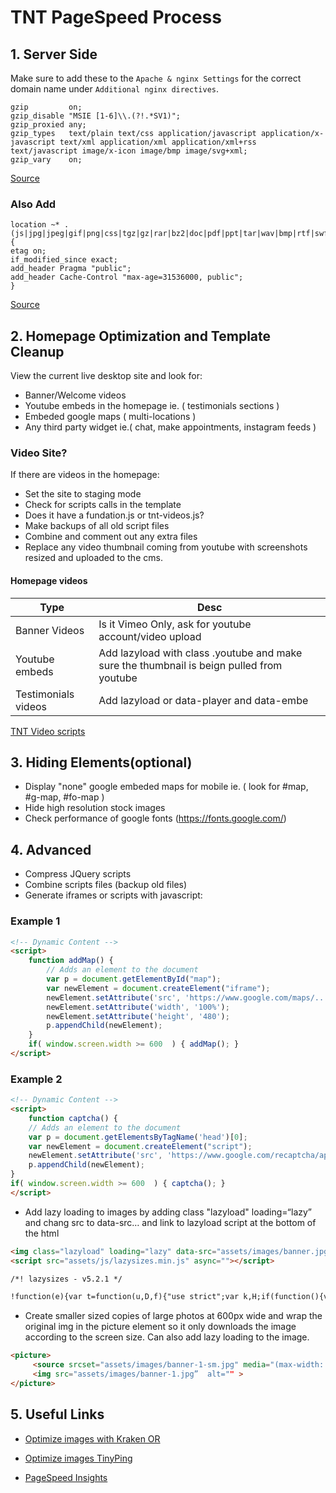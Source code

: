 # TNT PageSpeed Process

## 1. Server Side
Make sure to add these to the `Apache & nginx Settings` for the correct domain name under `Additional nginx directives`.

```
gzip         on;
gzip_disable "MSIE [1-6]\\.(?!.*SV1)";
gzip_proxied any;
gzip_types   text/plain text/css application/javascript application/x-javascript text/xml application/xml application/xml+rss text/javascript image/x-icon image/bmp image/svg+xml;
gzip_vary    on;
```
[Source](https://support.plesk.com/hc/en-us/articles/213380049-How-to-enable-gzip-compression-for-nginx-on-Plesk-server)

### Also Add

```
location ~* .(js|jpg|jpeg|gif|png|css|tgz|gz|rar|bz2|doc|pdf|ppt|tar|wav|bmp|rtf|swf|ico|flv|txt|woff|woff2|svg)$ {
etag on;
if_modified_since exact;
add_header Pragma "public";
add_header Cache-Control "max-age=31536000, public";
}
```
[Source](https://support.plesk.com/hc/en-us/articles/115001374153-How-to-enable-leverage-browser-caching-for-nginx-)

## 2. Homepage Optimization and Template Cleanup
View the current live desktop site and look for:
- Banner/Welcome videos
- Youtube embeds in the homepage ie. ( testimonials sections )
- Embeded google maps ( multi-locations ) 
- Any third party widget ie.( chat, make appointments, instagram feeds )

### Video Site?
If there are videos in the homepage:
- Set the site to staging mode
- Check for scripts calls in the template
- Does it have a fundation.js or tnt-videos.js?
- Make backups of all old script files
- Combine and comment out any extra files
- Replace any video thumbnail coming from youtube with screenshots resized and uploaded to the cms.

#### Homepage videos
Type | Desc 
-----|-----
Banner Videos|Is it Vimeo Only, ask for youtube account/video upload
Youtube embeds|Add lazyload with class .youtube and make sure the thumbnail is beign pulled from youtube
Testimonials videos|Add lazyload or data-player and data-embe

[TNT Video scripts](https://github.com/TNT-Dental/tntvideos)

## 3. Hiding Elements(optional)

- Display "none" google embeded maps for mobile ie. ( look for #map, #g-map, #fo-map )
- Hide high resolution stock images
- Check performance of google fonts (https://fonts.google.com/)

## 4. Advanced

- Compress JQuery scripts
- Combine scripts files (backup old files)
- Generate iframes or scripts with javascript:
### Example 1
```html
<!-- Dynamic Content -->
<script>
	function addMap() {
	    // Adds an element to the document
	    var p = document.getElementById("map");
	    var newElement = document.createElement("iframe");
	    newElement.setAttribute('src', 'https://www.google.com/maps/...');
	    newElement.setAttribute('width', '100%');
	    newElement.setAttribute('height', '480');
	    p.appendChild(newElement);
	}
	if( window.screen.width >= 600  ) {	addMap(); }
</script>	
```
### Example 2
```html
<!-- Dynamic Content -->
<script>
    function captcha() {
    // Adds an element to the document
    var p = document.getElementsByTagName('head')[0];
    var newElement = document.createElement("script");
    newElement.setAttribute('src', 'https://www.google.com/recaptcha/api.js');
    p.appendChild(newElement);
}
if( window.screen.width >= 600  ) {	captcha(); }
</script>	
```
- Add lazy loading to images by adding class "lazyload" loading=“lazy” and chang src to data-src…  and link to lazyload script at the bottom of the html
```html
<img class="lazyload" loading="lazy" data-src="assets/images/banner.jpg">
<script src="assets/js/lazysizes.min.js" async=""></script>

/*! lazysizes - v5.2.1 */

!function(e){var t=function(u,D,f){"use strict";var k,H;if(function(){var e;var t={lazyClass:"lazyload",loadedClass:"lazyloaded",loadingClass:"lazyloading",preloadClass:"lazypreload",errorClass:"lazyerror",autosizesClass:"lazyautosizes",srcAttr:"data-src",srcsetAttr:"data-srcset",sizesAttr:"data-sizes",minSize:40,customMedia:{},init:true,expFactor:1.5,hFac:.8,loadMode:2,loadHidden:true,ricTimeout:0,throttleDelay:125};H=u.lazySizesConfig||u.lazysizesConfig||{};for(e in t){if(!(e in H)){H[e]=t[e]}}}(),!D||!D.getElementsByClassName){return{init:function(){},cfg:H,noSupport:true}}var O=D.documentElement,a=u.HTMLPictureElement,P="addEventListener",$="getAttribute",q=u[P].bind(u),I=u.setTimeout,U=u.requestAnimationFrame||I,l=u.requestIdleCallback,j=/^picture$/i,r=["load","error","lazyincluded","_lazyloaded"],i={},G=Array.prototype.forEach,J=function(e,t){if(!i[t]){i[t]=new RegExp("(\\s|^)"+t+"(\\s|$)")}return i[t].test(e[$]("class")||"")&&i[t]},K=function(e,t){if(!J(e,t)){e.setAttribute("class",(e[$]("class")||"").trim()+" "+t)}},Q=function(e,t){var i;if(i=J(e,t)){e.setAttribute("class",(e[$]("class")||"").replace(i," "))}},V=function(t,i,e){var a=e?P:"removeEventListener";if(e){V(t,i)}r.forEach(function(e){t[a](e,i)})},X=function(e,t,i,a,r){var n=D.createEvent("Event");if(!i){i={}}i.instance=k;n.initEvent(t,!a,!r);n.detail=i;e.dispatchEvent(n);return n},Y=function(e,t){var i;if(!a&&(i=u.picturefill||H.pf)){if(t&&t.src&&!e[$]("srcset")){e.setAttribute("srcset",t.src)}i({reevaluate:true,elements:[e]})}else if(t&&t.src){e.src=t.src}},Z=function(e,t){return(getComputedStyle(e,null)||{})[t]},s=function(e,t,i){i=i||e.offsetWidth;while(i<H.minSize&&t&&!e._lazysizesWidth){i=t.offsetWidth;t=t.parentNode}return i},ee=function(){var i,a;var t=[];var r=[];var n=t;var s=function(){var e=n;n=t.length?r:t;i=true;a=false;while(e.length){e.shift()()}i=false};var e=function(e,t){if(i&&!t){e.apply(this,arguments)}else{n.push(e);if(!a){a=true;(D.hidden?I:U)(s)}}};e._lsFlush=s;return e}(),te=function(i,e){return e?function(){ee(i)}:function(){var e=this;var t=arguments;ee(function(){i.apply(e,t)})}},ie=function(e){var i;var a=0;var r=H.throttleDelay;var n=H.ricTimeout;var t=function(){i=false;a=f.now();e()};var s=l&&n>49?function(){l(t,{timeout:n});if(n!==H.ricTimeout){n=H.ricTimeout}}:te(function(){I(t)},true);return function(e){var t;if(e=e===true){n=33}if(i){return}i=true;t=r-(f.now()-a);if(t<0){t=0}if(e||t<9){s()}else{I(s,t)}}},ae=function(e){var t,i;var a=99;var r=function(){t=null;e()};var n=function(){var e=f.now()-i;if(e<a){I(n,a-e)}else{(l||r)(r)}};return function(){i=f.now();if(!t){t=I(n,a)}}},e=function(){var v,m,c,h,e;var y,z,g,p,C,b,A;var n=/^img$/i;var d=/^iframe$/i;var E="onscroll"in u&&!/(gle|ing)bot/.test(navigator.userAgent);var _=0;var w=0;var N=0;var M=-1;var x=function(e){N--;if(!e||N<0||!e.target){N=0}};var W=function(e){if(A==null){A=Z(D.body,"visibility")=="hidden"}return A||!(Z(e.parentNode,"visibility")=="hidden"&&Z(e,"visibility")=="hidden")};var S=function(e,t){var i;var a=e;var r=W(e);g-=t;b+=t;p-=t;C+=t;while(r&&(a=a.offsetParent)&&a!=D.body&&a!=O){r=(Z(a,"opacity")||1)>0;if(r&&Z(a,"overflow")!="visible"){i=a.getBoundingClientRect();r=C>i.left&&p<i.right&&b>i.top-1&&g<i.bottom+1}}return r};var t=function(){var e,t,i,a,r,n,s,l,o,u,f,c;var d=k.elements;if((h=H.loadMode)&&N<8&&(e=d.length)){t=0;M++;for(;t<e;t++){if(!d[t]||d[t]._lazyRace){continue}if(!E||k.prematureUnveil&&k.prematureUnveil(d[t])){R(d[t]);continue}if(!(l=d[t][$]("data-expand"))||!(n=l*1)){n=w}if(!u){u=!H.expand||H.expand<1?O.clientHeight>500&&O.clientWidth>500?500:370:H.expand;k._defEx=u;f=u*H.expFactor;c=H.hFac;A=null;if(w<f&&N<1&&M>2&&h>2&&!D.hidden){w=f;M=0}else if(h>1&&M>1&&N<6){w=u}else{w=_}}if(o!==n){y=innerWidth+n*c;z=innerHeight+n;s=n*-1;o=n}i=d[t].getBoundingClientRect();if((b=i.bottom)>=s&&(g=i.top)<=z&&(C=i.right)>=s*c&&(p=i.left)<=y&&(b||C||p||g)&&(H.loadHidden||W(d[t]))&&(m&&N<3&&!l&&(h<3||M<4)||S(d[t],n))){R(d[t]);r=true;if(N>9){break}}else if(!r&&m&&!a&&N<4&&M<4&&h>2&&(v[0]||H.preloadAfterLoad)&&(v[0]||!l&&(b||C||p||g||d[t][$](H.sizesAttr)!="auto"))){a=v[0]||d[t]}}if(a&&!r){R(a)}}};var i=ie(t);var B=function(e){var t=e.target;if(t._lazyCache){delete t._lazyCache;return}x(e);K(t,H.loadedClass);Q(t,H.loadingClass);V(t,L);X(t,"lazyloaded")};var a=te(B);var L=function(e){a({target:e.target})};var T=function(t,i){try{t.contentWindow.location.replace(i)}catch(e){t.src=i}};var F=function(e){var t;var i=e[$](H.srcsetAttr);if(t=H.customMedia[e[$]("data-media")||e[$]("media")]){e.setAttribute("media",t)}if(i){e.setAttribute("srcset",i)}};var s=te(function(t,e,i,a,r){var n,s,l,o,u,f;if(!(u=X(t,"lazybeforeunveil",e)).defaultPrevented){if(a){if(i){K(t,H.autosizesClass)}else{t.setAttribute("sizes",a)}}s=t[$](H.srcsetAttr);n=t[$](H.srcAttr);if(r){l=t.parentNode;o=l&&j.test(l.nodeName||"")}f=e.firesLoad||"src"in t&&(s||n||o);u={target:t};K(t,H.loadingClass);if(f){clearTimeout(c);c=I(x,2500);V(t,L,true)}if(o){G.call(l.getElementsByTagName("source"),F)}if(s){t.setAttribute("srcset",s)}else if(n&&!o){if(d.test(t.nodeName)){T(t,n)}else{t.src=n}}if(r&&(s||o)){Y(t,{src:n})}}if(t._lazyRace){delete t._lazyRace}Q(t,H.lazyClass);ee(function(){var e=t.complete&&t.naturalWidth>1;if(!f||e){if(e){K(t,"ls-is-cached")}B(u);t._lazyCache=true;I(function(){if("_lazyCache"in t){delete t._lazyCache}},9)}if(t.loading=="lazy"){N--}},true)});var R=function(e){if(e._lazyRace){return}var t;var i=n.test(e.nodeName);var a=i&&(e[$](H.sizesAttr)||e[$]("sizes"));var r=a=="auto";if((r||!m)&&i&&(e[$]("src")||e.srcset)&&!e.complete&&!J(e,H.errorClass)&&J(e,H.lazyClass)){return}t=X(e,"lazyunveilread").detail;if(r){re.updateElem(e,true,e.offsetWidth)}e._lazyRace=true;N++;s(e,t,r,a,i)};var r=ae(function(){H.loadMode=3;i()});var l=function(){if(H.loadMode==3){H.loadMode=2}r()};var o=function(){if(m){return}if(f.now()-e<999){I(o,999);return}m=true;H.loadMode=3;i();q("scroll",l,true)};return{_:function(){e=f.now();k.elements=D.getElementsByClassName(H.lazyClass);v=D.getElementsByClassName(H.lazyClass+" "+H.preloadClass);q("scroll",i,true);q("resize",i,true);q("pageshow",function(e){if(e.persisted){var t=D.querySelectorAll("."+H.loadingClass);if(t.length&&t.forEach){U(function(){t.forEach(function(e){if(e.complete){R(e)}})})}}});if(u.MutationObserver){new MutationObserver(i).observe(O,{childList:true,subtree:true,attributes:true})}else{O[P]("DOMNodeInserted",i,true);O[P]("DOMAttrModified",i,true);setInterval(i,999)}q("hashchange",i,true);["focus","mouseover","click","load","transitionend","animationend"].forEach(function(e){D[P](e,i,true)});if(/d$|^c/.test(D.readyState)){o()}else{q("load",o);D[P]("DOMContentLoaded",i);I(o,2e4)}if(k.elements.length){t();ee._lsFlush()}else{i()}},checkElems:i,unveil:R,_aLSL:l}}(),re=function(){var i;var n=te(function(e,t,i,a){var r,n,s;e._lazysizesWidth=a;a+="px";e.setAttribute("sizes",a);if(j.test(t.nodeName||"")){r=t.getElementsByTagName("source");for(n=0,s=r.length;n<s;n++){r[n].setAttribute("sizes",a)}}if(!i.detail.dataAttr){Y(e,i.detail)}});var a=function(e,t,i){var a;var r=e.parentNode;if(r){i=s(e,r,i);a=X(e,"lazybeforesizes",{width:i,dataAttr:!!t});if(!a.defaultPrevented){i=a.detail.width;if(i&&i!==e._lazysizesWidth){n(e,r,a,i)}}}};var e=function(){var e;var t=i.length;if(t){e=0;for(;e<t;e++){a(i[e])}}};var t=ae(e);return{_:function(){i=D.getElementsByClassName(H.autosizesClass);q("resize",t)},checkElems:t,updateElem:a}}(),t=function(){if(!t.i&&D.getElementsByClassName){t.i=true;re._();e._()}};return I(function(){H.init&&t()}),k={cfg:H,autoSizer:re,loader:e,init:t,uP:Y,aC:K,rC:Q,hC:J,fire:X,gW:s,rAF:ee}}(e,e.document,Date);e.lazySizes=t,"object"==typeof module&&module.exports&&(module.exports=t)}("undefined"!=typeof window?window:{});

``` 

- Create smaller sized copies of large photos at 600px wide and wrap the original img in the picture element so it only downloads the image according to the screen size. Can also add lazy loading to the image.
```html
<picture>
     <source srcset="assets/images/banner-1-sm.jpg" media="(max-width: 600px)"> 
     <img src="assets/images/banner-1.jpg”  alt="" >
</picture>
```

## 5. Useful Links
- [Optimize images with Kraken OR ](https://kraken.io/web-interface)
- [Optimize images TinyPing](https://tinypng.com/)

- [PageSpeed Insights](https://developers.google.com/speed/pagespeed/insights/)
